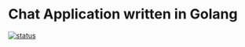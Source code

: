 # Chat Application written in Golang

[![status](https://img.shields.io/badge/status-unstable-green.svg)](https://img.shields.io/badge/status-unstable-green.svg)
